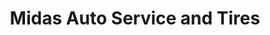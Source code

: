 ---
title: "Midas Auto Service and Tires"
url: /spokane-valley/midas-auto-service-and-tires/
shop: car repair
---